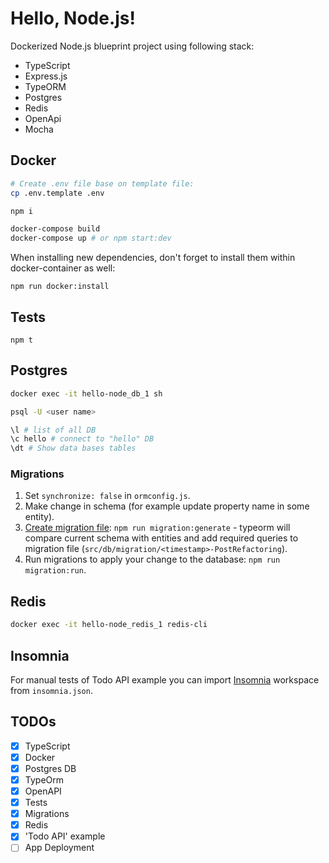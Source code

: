 # Hello, Node.js!

Dockerized Node.js blueprint project using following stack:

- TypeScript
- Express.js
- TypeORM
- Postgres
- Redis
- OpenApi
- Mocha

## Docker

```Bash
# Create .env file base on template file:
cp .env.template .env

npm i

docker-compose build
docker-compose up # or npm start:dev
```

When installing new dependencies, don't forget to install them within docker-container as well:

```
npm run docker:install
```

## Tests

```
npm t
```

## Postgres

```Bash
docker exec -it hello-node_db_1 sh

psql -U <user name>

\l # list of all DB
\c hello # connect to "hello" DB
\dt # Show data bases tables
```

### Migrations

1. Set `synchronize: false` in `ormconfig.js`.
2. Make change in schema (for example update property name in some entity).
3. [Create migration file](https://github.com/typeorm/typeorm/blob/master/docs/migrations.md#generating-migrations): `npm run migration:generate` - typeorm will compare current schema with entities and add required queries to migration file (`src/db/migration/<timestamp>-PostRefactoring`).
4. Run migrations to apply your change to the database: `npm run migration:run`.

## Redis

```Bash
docker exec -it hello-node_redis_1 redis-cli
```

## Insomnia

For manual tests of Todo API example you can import [Insomnia](https://insomnia.rest/) workspace from `insomnia.json`.

## TODOs

- [x] TypeScript
- [x] Docker
- [x] Postgres DB
- [x] TypeOrm
- [x] OpenAPI
- [x] Tests
- [x] Migrations
- [x] Redis
- [x] 'Todo API' example
- [ ] App Deployment
